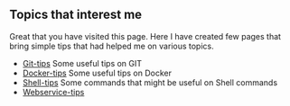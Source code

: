 ## Topics that interest me

Great that you have visited this page. Here I have created few pages that bring simple tips that had helped me on various topics.

* [Git-tips](git-tips.html "Git") Some useful tips on GIT 
* [Docker-tips](./docker-tips.html "Docker") Some useful tips on Docker
* [Shell-tips](./shell-tips.html "Shell") Some commands that might be useful on Shell commands
* [Webservice-tips](./webservice-tips.html "WS") 

